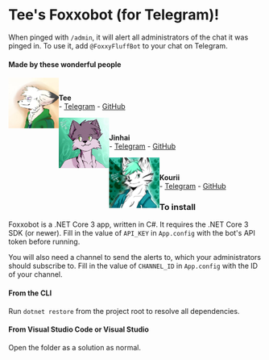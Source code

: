 # Tee's Foxxobot (for Telegram)!
When pinged with `/admin`, it will alert all administrators of the chat it was pinged in.
To use it, add `@FoxxyFluffBot` to your chat on Telegram.

#### Made by these wonderful people
<img src="tee.jpg" width="100" align="left"/><br />
<p align="left">
    <b>Tee</b><br />
    - <a href="https://t.me/InfernalTee">Telegram</a> 
    - <a href="https://github.com/InfernalTee">GitHub</a>
</p>

<img src="jinhai.jpg" width="100" align="left"/><br />
<p align="left">
    <b>Jinhai</b><br />
    - <a href="https://t.me/Jinhai">Telegram</a> 
    - <a href="https://github.com/OzuYatamutsu">GitHub</a>
</p>

<img src="kourii.jpg" width="100" align="left"/><br />
<p align="left">
    <b>Kourii</b><br />
    - <a href="https://t.me/KouriiRaiko">Telegram</a> 
    - <a href="https://github.com/KouriiRaiko">GitHub</a>
</p>


### To install
Foxxobot is a .NET Core 3 app, written in C#. It requires the .NET Core 3 SDK (or newer).
Fill in the value of `API_KEY` in `App.config` with the bot's API token before running.

You will also need a channel to send the alerts to, which your administrators should subscribe to.
Fill in the value of `CHANNEL_ID` in `App.config` with the ID of your channel.

#### From the CLI
Run `dotnet restore` from the project root to resolve all dependencies.

#### From Visual Studio Code or Visual Studio
Open the folder as a solution as normal.
